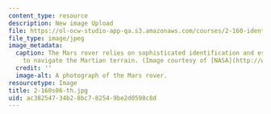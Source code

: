```yaml
---
content_type: resource
description: New image Upload
file: https://ol-ocw-studio-app-qa.s3.amazonaws.com/courses/2-160-identification-estimation-and-learning-spring-2006/ac38254734b28bc782549be2d0598c8d_2-160s06-th.jpg
file_type: image/jpeg
image_metadata:
  caption: The Mars rover relies on sophisticated identification and estimation techniques
    to navigate the Martian terrain. (Image courtesy of [NASA](http://www.nasa.gov/).)
  credit: ''
  image-alt: A photograph of the Mars rover.
resourcetype: Image
title: 2-160s06-th.jpg
uid: ac382547-34b2-8bc7-8254-9be2d0598c8d
---
```


